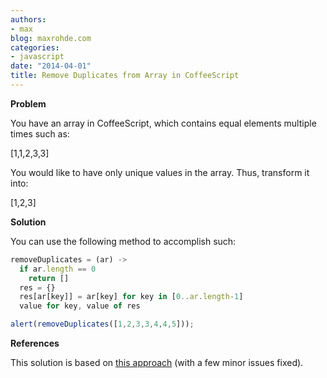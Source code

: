 ```yaml
---
authors:
- max
blog: maxrohde.com
categories:
- javascript
date: "2014-04-01"
title: Remove Duplicates from Array in CoffeeScript
---
```


**Problem**

You have an array in CoffeeScript, which contains equal elements multiple times such as:

\[1,1,2,3,3\]

You would like to have only unique values in the array. Thus, transform it into:

\[1,2,3\]

**Solution**

You can use the following method to accomplish such:

```javascript
removeDuplicates = (ar) ->
  if ar.length == 0
    return []
  res = {}
  res[ar[key]] = ar[key] for key in [0..ar.length-1]
  value for key, value of res

alert(removeDuplicates([1,2,3,3,4,4,5]));
```

**References**

This solution is based on [this approach](http://coffeescriptcookbook.com/chapters/arrays/removing-duplicate-elements-from-arrays) (with a few minor issues fixed).
